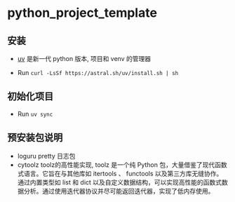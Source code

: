 # python_project_template

## 安装

- [uv](https://docs.astral.sh/uv/) 是新一代 python 版本, 项目和 venv 的管理器

- Run `curl -LsSf https://astral.sh/uv/install.sh | sh`

## 初始化项目

- Run `uv sync`

## 预安装包说明

- loguru pretty 日志包
- cytoolz toolz的高性能实现, toolz 是一个纯 Python 包，大量借鉴了现代函数式语言。它旨在与其他库如 itertools 、 functools 以及第三方库无缝协作。通过内置类型如 list 和 dict 以及自定义数据结构，可以实现高性能的函数式数据分析。通过使用迭代器协议并尽可能返回迭代器，实现了低内存使用。
